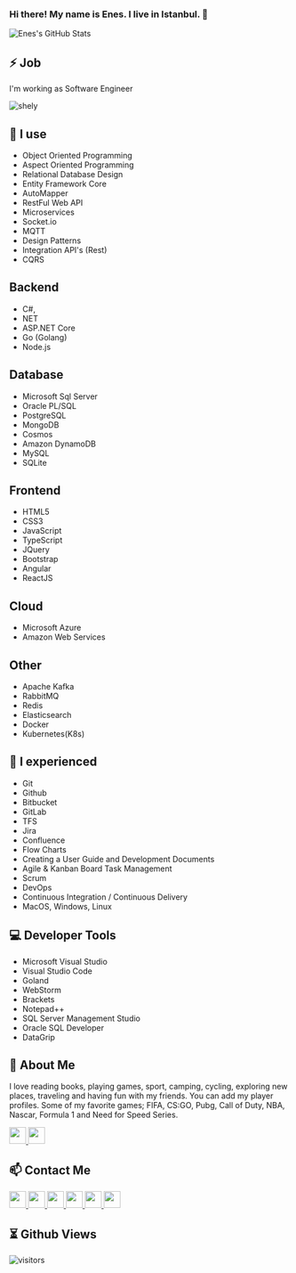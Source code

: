 ### Hi there! My name is Enes. I live in Istanbul. 👋

![Enes's GitHub Stats](https://github-readme-stats.vercel.app/api?username=enesgezici&show_icons=true&theme=tokyonight)

## ⚡ Job
I'm working as Software Engineer

<img align="center" src="https://github-readme-stats.vercel.app/api/top-langs/?username=enesgezici&layout=compact" alt="shely"/>


## 🧠 I use
- Object Oriented Programming 
- Aspect Oriented Programming
- Relational Database Design
- Entity Framework Core
- AutoMapper
- RestFul Web API
- Microservices
- Socket.io
- MQTT 
- Design Patterns
- Integration API's (Rest)
- CQRS


## Backend

- C#,
- NET
- ASP.NET Core
- Go (Golang)
- Node.js

## Database 

- Microsoft Sql Server
- Oracle PL/SQL
- PostgreSQL
- MongoDB
- Cosmos
- Amazon DynamoDB
- MySQL
- SQLite

## Frontend 

- HTML5
- CSS3
- JavaScript
- TypeScript
- JQuery
- Bootstrap
- Angular
- ReactJS 

## Cloud 

- Microsoft Azure 
- Amazon Web Services

## Other 

- Apache Kafka
- RabbitMQ
- Redis
- Elasticsearch
- Docker
- Kubernetes(K8s)

## 🙌 I experienced

- Git
- Github
- Bitbucket
- GitLab
- TFS
- Jira
- Confluence
- Flow Charts
- Creating a User Guide and Development Documents
- Agile & Kanban Board Task Management
- Scrum
- DevOps
- Continuous Integration / Continuous Delivery
- MacOS, Windows, Linux

## 💻 Developer Tools
- Microsoft Visual Studio
- Visual Studio Code
- Goland
- WebStorm
- Brackets
- Notepad++
- SQL Server Management Studio
- Oracle SQL Developer
- DataGrip


## 💬 About Me 
I love reading books, playing games, sport, camping, cycling, exploring new places, traveling and having fun with my friends.
You can add my player profiles. Some of my favorite games; FIFA, CS:GO, Pubg, Call of Duty, NBA, Nascar, Formula 1 and Need for Speed Series.

<a href="https://discord.com/enesgezici#7242" target="_blank">  
  <img width="30px" src="https://www.vectorlogo.zone/logos/discordapp/discordapp-tile.svg" />
</a>

<a href="https://steamcommunity.com/id/enesgezici/" target="_blank">  
  <img width="30px" src="https://upload.wikimedia.org/wikipedia/commons/8/83/Steam_icon_logo.svg" />
</a>

## 📫 Contact Me 

<a href="https://www.enesgezici.com" target="_blank">  
  <img width="30px" src="https://www.enesgezici.com/img/enesgezici-blog.png" /> 
</a>

<a href="https://www.linkedin.com/in/enesgezici/" target="_blank"> 
  <img width="30px" src="https://www.vectorlogo.zone/logos/linkedin/linkedin-icon.svg" />
</a>

<a href="https://medium.com/@enesgezici" target="_blank" target="_blank">  
  <img width="30px" src="https://www.vectorlogo.zone/logos/medium/medium-tile.svg" />
</a>

<a href="https://www.instagram.com/enesgezici" target="_blank">  
  <img width="30px" src="https://www.vectorlogo.zone/logos/instagram/instagram-icon.svg" />
</a>

<a href="https://www.twitter.com/enesgezici" target="_blank">  
  <img width="30px" src="https://www.vectorlogo.zone/logos/twitter/twitter-tile.svg" />
</a>

<a href="https://t.me/enesgezici" target="_blank">  
  <img width="30px" src="https://www.vectorlogo.zone/logos/telegram/telegram-icon.svg" />
</a>

## ⏳ Github Views

![visitors](https://img.shields.io/badge/dynamic/json?color=informational&label=visitor%20count&query=value&url=https://api.countapi.xyz/hit/github.com/enesgezici)



